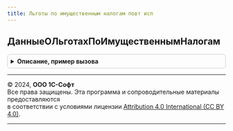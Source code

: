 ```yaml
---
title: Льготы по имущественным налогам повт исп
---
```



## ДанныеОЛьготахПоИмущественнымНалогам
<details style="margin: 1em 0; padding: 0.5em; border: 1px solid #ccc; border-radius: 6px;">

<summary style="font-weight: bold; cursor: pointer;">Описание, пример вызова</summary>

```bsl

// Данные о льготах по имущественным налогам.
//
// Параметры:
//  Налог - ПеречислениеСсылка.ВидыИмущественныхНалогов
//  ВключатьНеактуальные - Булево - если Истина, то будут включены данные о льготах, которых нет в действующей редакции НК
//
// Возвращаемое значение:
//  Структура - Данные о льготах по имущественным налогам:
// * ЕстьНеактуальные - Булево - Истина, если по налогу применялись льготы по НК, которых нет в действующей редакции НК
// * ФедеральныеЛьготы - Соответствие - ключ - код льготы, значение - описание льготы п нормативным документам
// * МестныеЛьготы - Соответствие - ключ - вид льготы (Перечисления.ВидыЛьготПоИмущественнымНалогам),
//					значение - описание льготы п нормативным документам
Функция ДанныеОЛьготахПоИмущественнымНалогам(Налог, ВключатьНеактуальные = Истина) Экспорт
```

Пример вызова
```bsl
Результат = ЛьготыПоИмущественнымНалогамПовтИсп.ДанныеОЛьготахПоИмущественнымНалогам(Налог, ВключатьНеактуальные);
```
</details>

---

© 2024, **ООО 1С-Софт**  
Все права защищены. Эта программа и сопроводительные материалы предоставляются  
в соответствии с условиями лицензии [Attribution 4.0 International (CC BY 4.0)](https://creativecommons.org/licenses/by/4.0/legalcode).

---
